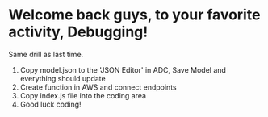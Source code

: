 # Welcome back guys, to your favorite activity, Debugging! 

Same drill as last time. 

1. Copy model.json to the 'JSON Editor' in ADC, Save Model and everything should update
2. Create function in AWS and connect endpoints
3. Copy index.js file into the coding area
4. Good luck coding! 
